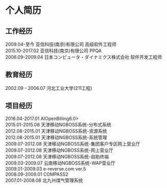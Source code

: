 个人简历 
===================================  

工作经历
-----------------------------------
2009.04-至今        亚信科技(南京)有限公司  高级软件工程师<br /> 
2015.10-2017.02  亚信科技(南京)有限公司  PPQA<br /> 
2006.09-2009.04  日本コンピュータ・ダイナミクス株式会社  软件开发工程师

教育经历
-----------------------------------
2002.09 - 2006.07 河北工业大学(211工程)

项目经历
-----------------------------------
2016.04-2017.01  AIOpenBilling6.0><br /> 
2015.01-2015.08  天津移动NGBOSS系统-分布式系统<br /> 
2012.08-2015.01 天津移动NGBOSS系统-资源系统<br /> 
2012.08-2015.01 天津移动NGBOSS系统-系统管理<br /> 
2009.07-2012.08 天津移动NGBOSS系统-集团客户专区网上营业厅<br /> 
2009.07-2012.08 天津移动NGBOSS系统-网上营业厅<br /> 
2009.07-2012.08 天津移动NGBOSS系统-自助终端<br /> 
2009.03-2009.07 云南移动NGBOSS系统-WAP营业厅<br /> 
2009.01-2009.03 e-reverse.com ver.5<br /> 
2008.09-2009.01 COMPASS2<br /> 
2007.01-2008.08 北九州煤气管理系统
